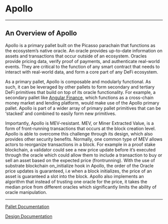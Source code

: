 # Apollo

---

## An Overview of Apollo

Apollo is a primary pallet built on the Picasso parachain that functions as the ecosystem’s native oracle. 
An oracle provides up-to-date information on assets and transactions that occur outside of an ecosystem. 
Oracles provide pricing data, verify proof of payments, and authenticate real-world events. 
They are critical to the function of any smart contract that needs to interact with real-world data, 
and form a core part of any DeFi ecosystem.

As a primary pallet, Apollo is composable and modularly functional. As such, 
it can be leveraged by other pallets to form secondary and tertiary DeFi primitives that build on top of its oracle 
functionality. For example, a secondary pallet like [Angular Finance](https://www.angular.finance/), 
which functions as a cross-chain money market and lending platform, would make use of the Apollo primary pallet. 
Apollo is part of a wider array of primary pallet primitives that can be ‘stacked’ and combined to easily form new 
primitives.

Importantly, Apollo is MEV-resistant. MEV, or Miner Extracted Value, 
is a form of front-running transactions that occurs at the block creation level. 
Apollo is able to overcome this challenge through its design, which also provides other security benefits. Normally, 
one common type of MEV allows actors to reorganize transactions in a block. For example in a proof stake blockchain, 
a validator could see a new price update before it’s executed through the oracle 
which could allow them to include a transaction to buy or sell an asset based on the expected price (frontrunning). 
With the use of substrate blockchain on_initialize hook in Apollo, the order of the Oracle price updates is guaranteed, 
i.e when a block initializes, the price of an asset is guaranteed a slot into the block. 
Apollo also implements an algorithm that instead of trusting one oracle for the price, 
it takes the median price from different oracles which significantly limits the ability of oracle manipulation.

---

[Pallet Documentation](../pallets/oracle.md)

[Design Documentation](https://github.com/ComposableFi/composable/blob/main/frame/oracle/design/design.md)
